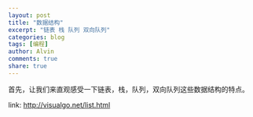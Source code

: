 ```yaml
---
layout: post
title: "数据结构"
excerpt: "链表 栈 队列 双向队列"
categories: blog
tags: [编程]
author: Alvin
comments: true
share: true
---
```


首先，让我们来直观感受一下链表，栈，队列，双向队列这些数据结构的特点。  

link: http://visualgo.net/list.html



<!-- 多说评论框 start -->
<div class="ds-thread" data-thread-key="ASD" data-title="ASD" ></div>
<!-- 多说评论框 end -->
<!-- 多说公共JS代码 start (一个网页只需插入一次) -->
<script type="text/javascript">
var duoshuoQuery = {short_name:"goaheadalvin"};
(function() {
var ds = document.createElement('script');
ds.type = 'text/javascript';ds.async = true;
ds.src = (document.location.protocol == 'https:' ? 'https:' : 'http:') + '//static.duoshuo.com/embed.js';
ds.charset = 'UTF-8';
(document.getElementsByTagName('head')[0] 
|| document.getElementsByTagName('body')[0]).appendChild(ds);
})();
</script>
<!-- 多说公共JS代码 end -->